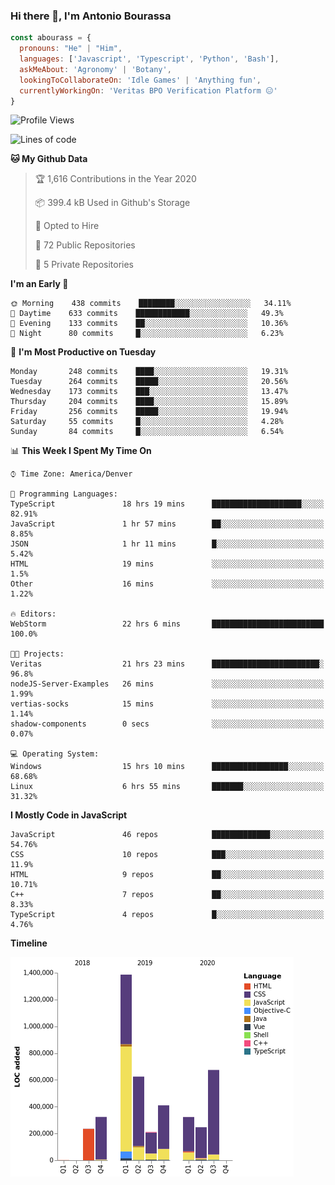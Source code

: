### Hi there 👋, I'm Antonio Bourassa

```javascript
const abourass = {
  pronouns: "He" | "Him",
  languages: ['Javascript', 'Typescript', 'Python', 'Bash'],
  askMeAbout: 'Agronomy' | 'Botany',
  lookingToCollaborateOn: 'Idle Games' | 'Anything fun',
  currentlyWorkingOn: 'Veritas BPO Verification Platform 😑'
}
```

<!--START_SECTION:waka-->
![Profile Views](http://img.shields.io/badge/Profile%20Views-0-blue)

![Lines of code](https://img.shields.io/badge/From%20Hello%20World%20I%27ve%20Written-2.8%20million%20lines%20of%20code-blue)

**🐱 My Github Data** 

> 🏆 1,616 Contributions in the Year 2020
 > 
> 📦 399.4 kB Used in Github's Storage 
 > 
> 💼 Opted to Hire
 > 
> 📜 72 Public Repositories
 > 
> 🔑 5 Private Repositories 

**I'm an Early 🐤** 

```text
🌞 Morning    438 commits    ████████░░░░░░░░░░░░░░░░░   34.11% 
🌆 Daytime    633 commits    ████████████░░░░░░░░░░░░░   49.3% 
🌃 Evening    133 commits    ██░░░░░░░░░░░░░░░░░░░░░░░   10.36% 
🌙 Night      80 commits     █░░░░░░░░░░░░░░░░░░░░░░░░   6.23%

```
📅 **I'm Most Productive on Tuesday** 

```text
Monday       248 commits    ████░░░░░░░░░░░░░░░░░░░░░   19.31% 
Tuesday      264 commits    █████░░░░░░░░░░░░░░░░░░░░   20.56% 
Wednesday    173 commits    ███░░░░░░░░░░░░░░░░░░░░░░   13.47% 
Thursday     204 commits    ████░░░░░░░░░░░░░░░░░░░░░   15.89% 
Friday       256 commits    █████░░░░░░░░░░░░░░░░░░░░   19.94% 
Saturday     55 commits     █░░░░░░░░░░░░░░░░░░░░░░░░   4.28% 
Sunday       84 commits     █░░░░░░░░░░░░░░░░░░░░░░░░   6.54%

```


📊 **This Week I Spent My Time On** 

```text
⌚︎ Time Zone: America/Denver

💬 Programming Languages: 
TypeScript               18 hrs 19 mins      ████████████████████░░░░░   82.91% 
JavaScript               1 hr 57 mins        ██░░░░░░░░░░░░░░░░░░░░░░░   8.85% 
JSON                     1 hr 11 mins        █░░░░░░░░░░░░░░░░░░░░░░░░   5.42% 
HTML                     19 mins             ░░░░░░░░░░░░░░░░░░░░░░░░░   1.5% 
Other                    16 mins             ░░░░░░░░░░░░░░░░░░░░░░░░░   1.22%

🔥 Editors: 
WebStorm                 22 hrs 6 mins       █████████████████████████   100.0%

🐱‍💻 Projects: 
Veritas                  21 hrs 23 mins      ████████████████████████░   96.8% 
nodeJS-Server-Examples   26 mins             ░░░░░░░░░░░░░░░░░░░░░░░░░   1.99% 
vertias-socks            15 mins             ░░░░░░░░░░░░░░░░░░░░░░░░░   1.14% 
shadow-components        0 secs              ░░░░░░░░░░░░░░░░░░░░░░░░░   0.07%

💻 Operating System: 
Windows                  15 hrs 10 mins      █████████████████░░░░░░░░   68.68% 
Linux                    6 hrs 55 mins       ███████░░░░░░░░░░░░░░░░░░   31.32%

```

**I Mostly Code in JavaScript** 

```text
JavaScript               46 repos            █████████████░░░░░░░░░░░░   54.76% 
CSS                      10 repos            ███░░░░░░░░░░░░░░░░░░░░░░   11.9% 
HTML                     9 repos             ██░░░░░░░░░░░░░░░░░░░░░░░   10.71% 
C++                      7 repos             ██░░░░░░░░░░░░░░░░░░░░░░░   8.33% 
TypeScript               4 repos             █░░░░░░░░░░░░░░░░░░░░░░░░   4.76%

```


**Timeline**

![Chart not found](https://github.com/Abourass/Abourass/blob/master/charts/bar_graph.png) 


<!--END_SECTION:waka-->

<!--
**Abourass/Abourass** is a ✨ _special_ ✨ repository because its `README.md` (this file) appears on your GitHub profile.

Here are some ideas to get you started:

- 🔭 I’m currently working on ...
- 🌱 I’m currently learning ...
- 👯 I’m looking to collaborate on ...
- 🤔 I’m looking for help with ...
- 💬 Ask me about ...
- 📫 How to reach me: ...
- 😄 Pronouns: ...
- ⚡ Fun fact: ...
-->
